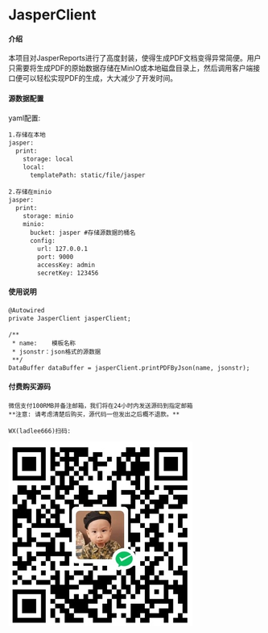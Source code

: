 # JasperClient

#### 介绍
本项目对JasperReports进行了高度封装，使得生成PDF文档变得异常简便。用户只需要将生成PDF的原始数据存储在MinIO或本地磁盘目录上，然后调用客户端接口便可以轻松实现PDF的生成，大大减少了开发时间。


#### 源数据配置

yaml配置:

	1.存储在本地
	jasper:
  	  print:
        storage: local 
    	local:
      	  templatePath: static/file/jasper

	2.存储在minio
	jasper:
      print:
		storage: minio
		minio:
		  bucket: jasper #存储源数据的桶名
		  config:
		    url: 127.0.0.1
			port: 9000
			accessKey: admin
			secretKey: 123456


#### 使用说明

	@Autowired
    private JasperClient jasperClient;

	/**
	 * name:    模板名称
	 * jsonstr：json格式的源数据
	 **/
	DataBuffer dataBuffer = jasperClient.printPDFByJson(name, jsonstr);

#### 付费购买源码

	微信支付100RMB并备注邮箱，我们将在24小时内发送源码到指定邮箱
    **注意: 请考虑清楚后购买，源代码一但发出之后概不退款。**

	WX(ladlee666)扫码:


![image](https://github.com/Giaoladd/jasperreport-client/blob/master/20240812-165050.jpg)
